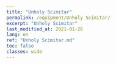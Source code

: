 ```yaml
---
title: "Unholy Scimitar"
permalink: /equipment/Unholy Scimitar/
excerpt: "Unholy Scimitar"
last_modified_at: 2021-01-26
lang: en
ref: "Unholy Scimitar.md"
toc: false
classes: wide
---
```


